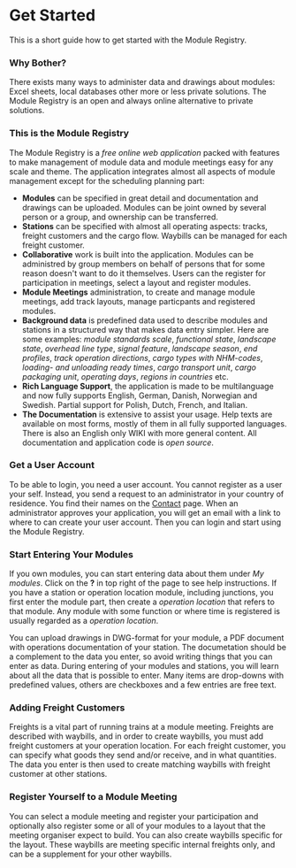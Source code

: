﻿# Get Started
This is a short guide how to get started with the Module Registry.

### Why Bother?
There exists many ways to administer data and drawings about modules: 
Excel sheets, local databases other more or less private solutions.
The Module Registry is an open and always online alternative to private solutions.

### This is the Module Registry
The Module Registry is a *free online web application* packed with features to make
management of module data and module meetings easy for any scale and theme.
The application integrates almost all aspects of module management except 
for the scheduling planning part:
- **Modules** can be specified in great detail and documentation and drawings can be uploaded.
Modules can be joint owned by several person or a group, and ownership can be transferred.
- **Stations** can be specified with almost all operating aspects: tracks, freight customers and the cargo flow.
Waybills can be managed for each freight customer.
- **Collaborative** work is built into the application. Modules can be administred by group members on behalf of persons
that for some reason doesn't want to do it themselves.
Users can the register for participation in meetings, select a layout and register modules.
- **Module Meetings** administration, to create and manage module meetings, add track layouts,
manage particpants and registered modules.
- **Background data** is predefined data used to describe modules and stations in a structured way that makes data entry simpler. 
Here are some examples: 
*module standards*
*scale*, 
*functional state*, 
*landscape state*, 
*overhead line type*,
*signal feature*,
*landscape season*,
*end profiles*,
*track operation directions*,
*cargo types with NHM-codes*,
*loading- and unloading ready times*,
*cargo transport unit*,
*cargo packaging unit*,
*operating days*,
*regions in countries*
etc.
- **Rich Language Support**, the application is made to be multilanguage 
and now fully supports English, German, Danish, Norwegian and Swedish.
Partial support for Polish, Dutch, French, and Italian.
- **The Documentation** is extensive to assist your usage. 
Help texts are available on most forms, mostly of them in all fully supported languages.
There is also an English only WIKI with more general content. 
All documentation and application code is *open source*.

### Get a User Account
To be able to login, you need a user account. You cannot register as a user your self. 
Instead, you send a request to an administrator in your country of residence.
You find their names on the [Contact](/Contact) page. 
When an administrator approves your application, you will get an email with a link to where to can create
your user account. Then you can login and start using the Module Registry.

### Start Entering Your Modules
If you own modules, you can start entering data about them under *My modules*.
Click on the **?** in top right of the page to see help instructions.
If you have a station or operation location module, including junctions, you first enter the module part, then create a *operation location* that
refers to that module. Any module with some function or where time is registered is usually regarded as a *operation location*.

You can upload drawings in DWG-format for your module, a PDF document with operations documentation of your station.
The documetation should be a complement to the data you enter, so avoid writing things that you can enter as data.
During entering of your modules and stations, you will learn about all the data that is possible to enter.
Many items are drop-downs with predefined values, others are checkboxes and a few entries are free text. 

### Adding Freight Customers
Freights is a vital part of running trains at a module meeting. Freights are described with waybills, 
and in order to create waybills, you must add freight customers at your operation location.
For each freight customer, you can specify what goods they send and/or receive, and in what quantities.
The data you enter is then used to create matching waybills with freight customer at other stations.

### Register Yourself to a Module Meeting
You can select a module meeting and register your participation and optionally also register some or all
of your modules to a layout that the meeting organiser expect to build.
You can also create waybills specific for the layout. 
These waybills are meeting specific internal freights only, and can be a supplement for your other waybills.




